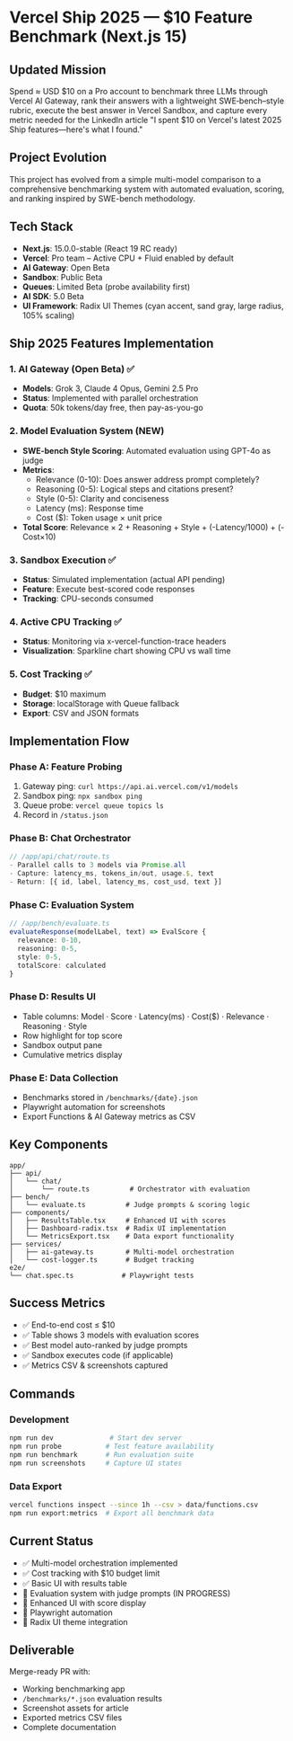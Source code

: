 # Vercel Ship 2025 — $10 Feature Benchmark (Next.js 15)

## Updated Mission
Spend ≈ USD $10 on a Pro account to benchmark three LLMs through Vercel AI Gateway, rank their answers with a lightweight SWE‑bench–style rubric, execute the best answer in Vercel Sandbox, and capture every metric needed for the LinkedIn article "I spent $10 on Vercel's latest 2025 Ship features—here's what I found."

## Project Evolution
This project has evolved from a simple multi-model comparison to a comprehensive benchmarking system with automated evaluation, scoring, and ranking inspired by SWE-bench methodology.

## Tech Stack
- **Next.js**: 15.0.0-stable (React 19 RC ready)
- **Vercel**: Pro team – Active CPU + Fluid enabled by default
- **AI Gateway**: Open Beta
- **Sandbox**: Public Beta
- **Queues**: Limited Beta (probe availability first)
- **AI SDK**: 5.0 Beta
- **UI Framework**: Radix UI Themes (cyan accent, sand gray, large radius, 105% scaling)

## Ship 2025 Features Implementation

### 1. AI Gateway (Open Beta) ✅
- **Models**: Grok 3, Claude 4 Opus, Gemini 2.5 Pro
- **Status**: Implemented with parallel orchestration
- **Quota**: 50k tokens/day free, then pay-as-you-go

### 2. Model Evaluation System (NEW)
- **SWE-bench Style Scoring**: Automated evaluation using GPT-4o as judge
- **Metrics**:
  - Relevance (0-10): Does answer address prompt completely?
  - Reasoning (0-5): Logical steps and citations present?
  - Style (0-5): Clarity and conciseness
  - Latency (ms): Response time
  - Cost ($): Token usage × unit price
- **Total Score**: Relevance × 2 + Reasoning + Style + (-Latency/1000) + (-Cost×10)

### 3. Sandbox Execution ✅
- **Status**: Simulated implementation (actual API pending)
- **Feature**: Execute best-scored code responses
- **Tracking**: CPU-seconds consumed

### 4. Active CPU Tracking ✅
- **Status**: Monitoring via x-vercel-function-trace headers
- **Visualization**: Sparkline chart showing CPU vs wall time

### 5. Cost Tracking ✅
- **Budget**: $10 maximum
- **Storage**: localStorage with Queue fallback
- **Export**: CSV and JSON formats

## Implementation Flow

### Phase A: Feature Probing
1. Gateway ping: `curl https://api.ai.vercel.com/v1/models`
2. Sandbox ping: `npx sandbox ping`
3. Queue probe: `vercel queue topics ls`
4. Record in `/status.json`

### Phase B: Chat Orchestrator
```typescript
// /app/api/chat/route.ts
- Parallel calls to 3 models via Promise.all
- Capture: latency_ms, tokens_in/out, usage.$, text
- Return: [{ id, label, latency_ms, cost_usd, text }]
```

### Phase C: Evaluation System
```typescript
// /app/bench/evaluate.ts
evaluateResponse(modelLabel, text) => EvalScore {
  relevance: 0-10,
  reasoning: 0-5,
  style: 0-5,
  totalScore: calculated
}
```

### Phase D: Results UI
- Table columns: Model · Score · Latency(ms) · Cost($) · Relevance · Reasoning · Style
- Row highlight for top score
- Sandbox output pane
- Cumulative metrics display

### Phase E: Data Collection
- Benchmarks stored in `/benchmarks/{date}.json`
- Playwright automation for screenshots
- Export Functions & AI Gateway metrics as CSV

## Key Components

```
app/
├── api/
│   └── chat/
│       └── route.ts          # Orchestrator with evaluation
├── bench/
│   └── evaluate.ts          # Judge prompts & scoring logic
├── components/
│   ├── ResultsTable.tsx     # Enhanced UI with scores
│   ├── Dashboard-radix.tsx  # Radix UI implementation
│   └── MetricsExport.tsx    # Data export functionality
├── services/
│   ├── ai-gateway.ts        # Multi-model orchestration
│   └── cost-logger.ts       # Budget tracking
e2e/
└── chat.spec.ts            # Playwright tests
```

## Success Metrics
- ✅ End-to-end cost ≤ $10
- ✅ Table shows 3 models with evaluation scores
- ✅ Best model auto-ranked by judge prompts
- ✅ Sandbox executes code (if applicable)
- ✅ Metrics CSV & screenshots captured

## Commands

### Development
```bash
npm run dev              # Start dev server
npm run probe           # Test feature availability
npm run benchmark       # Run evaluation suite
npm run screenshots     # Capture UI states
```

### Data Export
```bash
vercel functions inspect --since 1h --csv > data/functions.csv
npm run export:metrics  # Export all benchmark data
```

## Current Status
- ✅ Multi-model orchestration implemented
- ✅ Cost tracking with $10 budget limit
- ✅ Basic UI with results table
- 🚧 Evaluation system with judge prompts (IN PROGRESS)
- 🚧 Enhanced UI with score display
- 🚧 Playwright automation
- 🚧 Radix UI theme integration

## Deliverable
Merge-ready PR with:
- Working benchmarking app
- `/benchmarks/*.json` evaluation results
- Screenshot assets for article
- Exported metrics CSV files
- Complete documentation